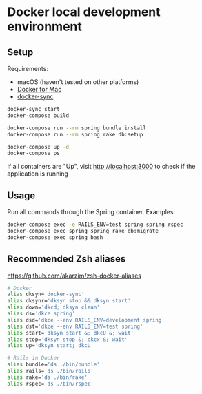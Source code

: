 # Docker local development environment

## Setup

Requirements:

* macOS (haven't tested on other platforms)
* [Docker for Mac](https://docs.docker.com/docker-for-mac/)
* [docker-sync](http://docker-sync.io)

```sh
docker-sync start
docker-compose build

docker-compose run --rm spring bundle install
docker-compose run --rm spring rake db:setup

docker-compose up -d
docker-compose ps
```

If all containers are "Up", visit <http://localhost:3000> to check if the application is running

## Usage

Run all commands through the Spring container. Examples:

```sh
docker-compose exec -e RAILS_ENV=test spring spring rspec
docker-compose exec spring spring rake db:migrate
docker-compose exec spring bash
```

## Recommended Zsh aliases

<https://github.com/akarzim/zsh-docker-aliases>

```sh
# Docker
alias dksyn='docker-sync'
alias dksynr='dksyn stop && dksyn start'
alias down='dkcd; dksyn clean'
alias ds='dkce spring'
alias dsd='dkce --env RAILS_ENV=development spring'
alias dst='dkce --env RAILS_ENV=test spring'
alias start='dksyn start &; dkcU &; wait'
alias stop='dksyn stop &; dkcx &; wait'
alias up='dksyn start; dkcU'

# Rails in Docker
alias bundle='ds ./bin/bundle'
alias rails='ds ./bin/rails'
alias rake='ds ./bin/rake'
alias rspec='ds ./bin/rspec'
```
